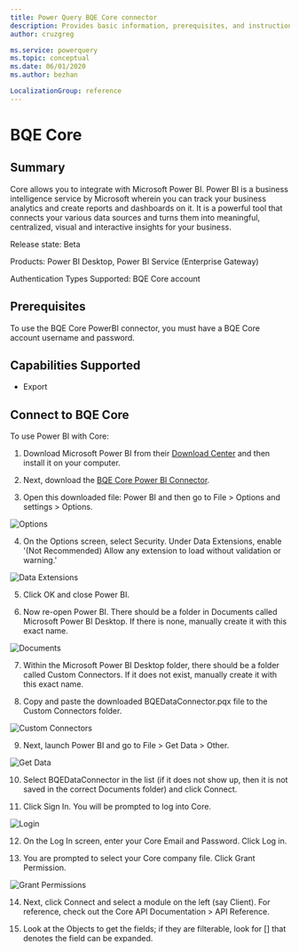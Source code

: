 ```yaml
---
title: Power Query BQE Core connector
description: Provides basic information, prerequisites, and instructions on how to connect to your database, along with known issues that may affect the connection.
author: cruzgreg

ms.service: powerquery
ms.topic: conceptual
ms.date: 06/01/2020
ms.author: bezhan

LocalizationGroup: reference
---
```


# BQE Core

## Summary

Core allows you to integrate with Microsoft Power BI. Power BI is a business intelligence service by Microsoft wherein you can track your business analytics and create reports and dashboards on it. It is a powerful tool that connects your various data sources and turns them into meaningful, centralized, visual and interactive insights for your business.

Release state: Beta

Products: Power BI Desktop, Power BI Service (Enterprise Gateway)

Authentication Types Supported: BQE Core account


## Prerequisites

To use the BQE Core PowerBI connector, you must have a BQE Core account username and password.


## Capabilities Supported

* Export

## Connect to BQE Core

To use Power BI with Core:

1. Download Microsoft Power BI from their [Download Center](https://www.microsoft.com/en-us/download/details.aspx?id=58494%20) and then install it on your computer.
     
2. Next, download the [BQE Core Power BI Connector](https://bqesoftwareinc.blob.core.windows.net/powerbi/BQEDataConnector.pqx). 

3. Open this downloaded file: Power BI and then go to File > Options and settings > Options.

![Options](media/bqe-core/core-bi-3.png)

4. On the Options screen, select Security. Under Data Extensions, enable '(Not Recommended) Allow any extension to load without validation or warning.'

![Data Extensions](media/bqe-core/core-bi-4.png)

5. Click OK and close Power BI.  

6. Now re-open Power BI. There should be a folder in Documents called Microsoft Power BI Desktop. If there is none, manually create it with this exact name.

![Documents](media/bqe-core/core-bi-6.png)

7. Within the Microsoft Power BI Desktop folder, there should be a folder called Custom Connectors. If it does not exist, manually create it with this exact name.

8. Copy and paste the downloaded BQEDataConnector.pqx file to the Custom Connectors folder.

![Custom Connectors](media/bqe-core/core-bi-8.png)

9. Next, launch Power BI and go to File > Get Data > Other.

![Get Data](media/bqe-core/core-bi-9.png)

10. Select BQEDataConnector in the list (if it does not show up, then it is not saved in the correct Documents folder) and click Connect.

11. Click Sign In. You will be prompted to log into Core.

![Login](media/bqe-core/core-bi-11.png) 

12. On the Log In screen, enter your Core Email and Password. Click Log in.

13. You are prompted to select your Core company file. Click Grant Permission.

![Grant Permissions](media/bqe-core/core-bi-13.png) 

14. Next, click Connect and select a module on the left (say Client). For reference, check out the Core API Documentation > API Reference.

15. Look at the Objects to get the fields; if they are filterable, look for [] that denotes the field can be expanded.


